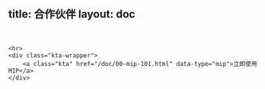 title: 合作伙伴
layout: doc
---

<div class="partners-wrap">
	<img src="../image/icon/1.png" alt="">
	<img src="../image/icon/2.png" alt="">
	<img src="../image/icon/3.png" alt="">
	<img src="../image/icon/4.png" alt="">
	<img src="../image/icon/5.png" alt="">
	<img src="../image/icon/6.png" alt="">
	<img src="../image/icon/7.png" alt="">
	<img src="../image/icon/8.png" alt="">
	<img src="../image/icon/9.png" alt="">
	<img src="../image/icon/10.png" alt="">
	<img src="../image/icon/11.png" alt="">
	<img src="../image/icon/12.png" alt="">
	<img src="../image/icon/13.png" alt="">
	<img src="../image/icon/14.png" alt="">
	<img src="../image/icon/15.png" alt="">
	<img src="../image/icon/16.png" alt="">
	<img src="../image/icon/17.png" alt="">
	<img src="../image/icon/18.png" alt="">
	<img src="../image/icon/19.png" alt="">
	<img src="../image/icon/20.png" alt="">
	<img src="../image/icon/21.png" alt="">
	<img src="../image/icon/22.png" alt="">
	<img src="../image/icon/23.png" alt="">
	<img src="../image/icon/24.png" alt="">
	<img src="../image/icon/25.png" alt="">
	<img src="../image/icon/26.png" alt="">
	<img src="../image/icon/27.png" alt="">
	<img src="../image/icon/28.png" alt="">
	<img src="../image/icon/29.png" alt="">
	<img src="../image/icon/30.png" alt="">
	<img src="../image/icon/31.png" alt="">
	<img src="../image/icon/32.png" alt="">

	<hr>
	<div class="kta-wrapper">
		<a class="kta" href="/doc/00-mip-101.html" data-type="mip">立即使用 MIP</a>
	</div>
</div>


